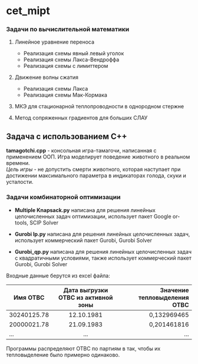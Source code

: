 # cet_mipt
### Задачи по вычислительной математики
1. Линейное уравнение переноса
   - Реализация схемы явный левый уголок
   - Реализация схемы Лакса-Вендроффа
   - Реализация схемы с лимиттером
2. Движение волны сжатия
   - Реализация схемы Лакса
   - Реализация схемы Мак-Кормака
3. МКЭ для стационарной теплопроводности в однородном стержне

4. Метод сопряженных градиентов для больших СЛАУ

## Задача с использованием C++
**tamagotchi.cpp** - консольная игра-тамагочи, написанная с применением ООП. Игра моделирует поведение животного в реальном времени.<br>
*Цель игры* - не допустить смерти животного, которая наступает при достижении максимального параметра в 
индикаторах голода, скуки и усталости.

### Задачи комбинаторной оптимизации
- **Multiple Knapsack.py** написана для решения линейных целочисленных задач оптимизации, использует пакет Google or-tools,
SCIP Solver

- **Gurobi lp.py** написана для решения линейных целочисленных задач, использует коммерческий пакет Gurobi, Gurobi Solver

- **Gurobi_qp.py** написана для решения линейных целочисленных задач с квадратичными условиями, также использует коммерческий 
пакет Gurobi, Gurobi Solver

Входные данные берутся из excel файла: 

| Имя ОТВС        | Дата выгрузки ОТВС из активной зоны           | Значение тепловыделения ОТВС  |
| ------------- |:-------------:| -----:|
| 30240125.78      | 12.10.1981| 0,132969465 |
| 20000021.78     | 21.09.1983      |   0,201461816 |
| ... | ...      |   ... |

Программы распределяют ОТВС по партиям в так, чтобы их тепловыделение было примерно одинаково.
